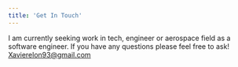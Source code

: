 ```yaml
---
title: 'Get In Touch'
---
```


I am currently seeking work in tech, engineer or aerospace field as a software engineer. If you have any questions please feel free to ask!
Xavierelon93@gmail.com
